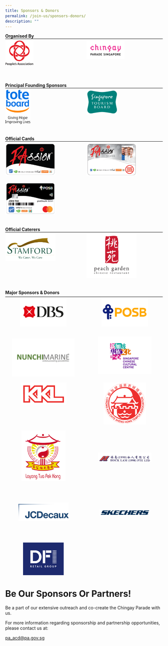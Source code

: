 ```yaml
---
title: Sponsors & Donors
permalink: /join-us/sponsors-donors/
description: ""
---
```

<div style="margin: 0 auto; display: grid; grid-gap: 1rem; grid-template-columns: repeat(auto-fit, minmax(325px,1fr));">
    <div style="text-align: left;">
        <b>Organised By</b>
        <div style="margin: 0 auto; display: grid; grid-gap: 1rem; grid-template-columns: repeat(auto-fit, minmax(161px,1fr));border-top: 1px solid black;">
            <div style="text-align: left;padding-top:5px;"><img src="/images/Sponsors%20&%20Donors/pa-14-october-2019-18-19-28.png" alt="People's Association" style="width:90px;float:left;" /> </div>
            <div style="text-align: left; padding-top: 5px;"><img src="/images/Sponsors%20&%20Donors/chingay-(black)-31-october-2021-11-10-19.png" alt="Chingay Parade Singapore" style="width: 121px; float: left;" /> </div>
            <div style="text-align: left; padding-top: 5px;">&nbsp; </div>
        </div>
    </div>
    <div style="text-align: left;">
        <b>Principal Founding Sponsors</b>
        <div style="margin: 0 auto; display: grid; grid-gap: 1rem; grid-template-columns: repeat(auto-fit, minmax(161px,1fr)); border-top: 1px solid black;">
            <div style="text-align: left; padding-top: 5px;"><img src="/images/Sponsors%20&%20Donors/tote-board-23-october-2019-17-24-12.jpg" alt="Toteboard" style="width: 80px; float: left;" /> </div>
            <div style="text-align: left; padding-top: 5px;"><img src="/images/Sponsors%20&%20Donors/singapore-tourism-board-14-october-2019-18-29-42.png" alt="Singapore Tourism Board" style="width: 100px; float: left;" /> </div>
            <div style="text-align: left; padding-top: 5px;">&nbsp; </div>
            <div style="text-align: left; padding-top: 5px;">&nbsp; </div>
        </div>
    </div>
</div>

<div style="text-align: left;">
    <b>Official Cards</b>
    <div style="margin: 0 auto; display: grid; grid-gap: 1rem; grid-template-columns: repeat(auto-fit, minmax(161px,1fr)); border-top: 1px solid black;">
        <div style="text-align: left; padding-top: 5px;"><img src="/images/Sponsors%20&%20Donors/PAssionCard%202022%20Black.png" style="width:161px;float: left;" /> </div>
        <div style="text-align: left; padding-top: 5px;"><img src="/images/Sponsors%20&%20Donors/PAssionCard%202022%20Silver.png" alt="PAssion Card Silver" style="width: 161px; float: left;" /> </div>
        <div style="text-align: left; padding-top: 5px;"><img src="/images/Sponsors%20&%20Donors/PAssionCard%202022%20POSB.png" alt="PAssion Card POSB" style="width: 161px; float: left;" /> </div>
        <div style="text-align: left; padding-top: 5px;">&nbsp; </div>
        <div style="text-align: left; padding-top: 5px;">&nbsp; </div>
    </div>
</div>


<div style="text-align: left;">
  <b>Official Caterers</b>
  <div style="margin: 0 auto; display: grid; grid-gap: 1rem; grid-template-columns: repeat(auto-fit, minmax(161px,1fr)); border-top: 1px solid black;">
    <div style="text-align: left;padding-top:5px;"><img src="/images/Sponsors%20&%20Donors/stamford-catering-18-october-2019-16-40-27.png" alt="Stamford" style="width:161px;float:left;" /> </div>
    <div style="text-align: left; padding-top: 5px;"><img src="/images/Sponsors%20&%20Donors/peach-garden-(colour)-14-october-2019-18-28-03.png" alt="Peach Garden" style="width:161px;float:left;" /> </div>
    <div style="text-align: left; padding-top: 5px;">&nbsp; </div>
    <div style="text-align: left; padding-top: 5px;">&nbsp; </div>
  </div>
</div>

<div style="text-align: left;">
	<b>Major Sponsors & Donors</b>
    <div style="margin: 5px auto; display: grid; grid-gap: 1rem; grid-template-columns: repeat(auto-fit, minmax(161px,1fr)); border-top: 1px solid black;">
        <div style="text-align: center;"><img src="/images/Sponsors%20&%20Donors/DBS-Jan2023.png" alt="DBS" style="width:150px;" /> </div>
        <div style="text-align: center;"><img src="/images/Sponsors%20&%20Donors/POSB-Jan2023.png" alt="POSB" style="width:150px;" /> </div>
        <div style="text-align: center;"><img src="/images/Sponsors%20&%20Donors/Nunchi%20Marine%20Logo%20Vector%20-%202023.png" alt="Nunchi Marine" style="width:200px;padding-top:8%;" /> </div>
        <div style="text-align: center;"><img src="/images/Sponsors%20&%20Donors/sccc_logo_rgb.png" alt="Singapore Chinese Cultural Centre" style="width:170px;padding-top:12px;" /> </div>
        <div style="text-align: center;"><img src="/images/Sponsors%20&%20Donors/kkl-14-october-2019-18-47-18.png" alt="KKL" style="width:145px;" /> </div>
<div style="text-align: center;"><img src="/images/Sponsors%20&%20Donors/lorong-koo-chye-sheng-hong-14-october-2019-18-26-25.png" alt="Lorong Koo Chye Sheng Hong" style="width:135px;" /> </div>
        <div style="text-align: center;"><img src="/images/Sponsors%20&%20Donors/loyang-tua-pek-gong-14-october-2019-18-26-36.jpg" alt="Loyang Tua Pek Gong" style="width:140px;" /> </div>
        <div style="text-align: center;"><img src="/images/Sponsors%20&%20Donors/hock-lam-11-february-2021-21-54-16.png" alt="Hock Lam" style="width:170px;padding-top:29%;" /> </div>
        <div style="text-align: center;"><img src="/images/Sponsors%20&%20Donors/jcd-04-february-2022-20-39-40.jpeg" alt="JCDecaux" style="width:161px;padding-top:20%; padding-bottom:20%" /> </div>
        <div style="text-align: center;"><img src="/images/Sponsors%20&%20Donors/sketchers-31-october-2021-10-42-19.png" alt="Skechers" style="width:161px;padding-top:29%;" /> </div>
        <div style="text-align: center;"><img src="/images/Sponsors%20&%20Donors/dfi-retail-group-20-january-2022-15-08-36.png" alt="DFI" style="width:130px;" /> </div>
</div>
</div>


# **Be Our Sponsors Or Partners!**
Be a part of our extensive outreach and co-create the Chingay Parade with us.

For more information regarding sponsorship and partnership opportunities, please contact us at:

[pa_acd@pa.gov.sg](mailto:pa_acd@pa.gov.sg)